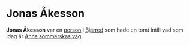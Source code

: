 # Jonas Åkesson

**Jonas Åkesson** var en [person](person) i [Bjärred](bjärred) som hade en tomt intill vad som idag är [Anna sömmerskas väg](anna%20sömmerskas%20väg).
